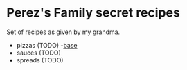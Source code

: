 # Perez's Family secret recipes

Set of recipes as given by my grandma.

- pizzas (TODO)
    -[base](./pizzas/base.md)
- sauces (TODO)
- spreads (TODO)